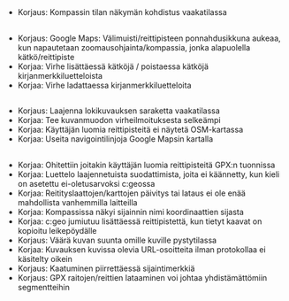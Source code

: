##
- Korjaus: Kompassin tilan näkymän kohdistus vaakatilassa

##
- Korjaus: Google Maps: Välimuisti/reittipisteen ponnahdusikkuna aukeaa, kun napautetaan zoomausohjainta/kompassia, jonka alapuolella kätkö/reittipiste
- Korjaa: Virhe lisättäessä kätköjä / poistaessa kätköjä kirjanmerkkiluetteloista
- Korjaa: Virhe ladattaessa kirjanmerkkiluetteloita

##
- Korjaus: Laajenna lokikuvauksen saraketta vaakatilassa
- Korjaa: Tee kuvanmuodon virheilmoituksesta selkeämpi
- Korjaa: Käyttäjän luomia reittipisteitä ei näytetä OSM-kartassa
- Korjaa: Useita navigointilinjoja Google Mapsin kartalla

##
- Korjaa: Ohitettiin joitakin käyttäjän luomia reittipisteitä GPX:n tuonnissa
- Korjaa: Luettelo laajennetuista suodattimista, joita ei käännetty, kun kieli on asetettu ei-oletusarvoksi c:geossa
- Korjaa: Reitityslaattojen/karttojen päivitys tai lataus ei ole enää mahdollista vanhemmilla laitteilla
- Korjaa: Kompassissa näkyi sijainnin nimi koordinaattien sijasta
- Korjaa: c:geo jumiutuu lisättäessä reittipistettä, kun tietyt kaavat on kopioitu leikepöydälle
- Korjaus: Väärä kuvan suunta omille kuville pystytilassa
- Korjaa: Kuvauksen kuvissa olevia URL-osoitteita ilman protokollaa ei käsitelty oikein
- Korjaus: Kaatuminen piirrettäessä sijaintimerkkiä
- Korjaus: GPX raitojen/reittien lataaminen voi johtaa yhdistämättömiin segmentteihin
